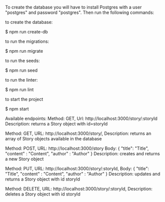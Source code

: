 To create the database you will have to install Postgres with a user "postgres" and password "postgres". Then run the following commands:

to create the database:

$ npm run create-db

to run the migrations:

$ npm run migrate

to run the seeds:

$ npm run seed

to run the linter:

$ npm run lint

to start the project

$ npm start

Available endpoints: 
Method: GET,
Url: http://localhost:3000/story/:storyId
Description: returns a Story object with id=storyId

Method: GET,
URL: http://localhost:3000/story/,
Description: returns an array of Story objects available in the database

Method: POST,
URL: http://localhost:3000/story
Body:
{
	"title": "Title",
	"content" : "Content",
	"author" : "Author"
}
Description: creates and returns a new Story object 

Method: PUT,
URL: http://localhost:3000/story/:storyId,
Body:
{
	"title": "Title",
	"content" : "Content",
	"author" : "Author"
}
Description: updates and returns a Story object with id storyId


Method: DELETE,
URL: http://localhost:3000/story/:storyId,
Description: deletes a Story object with id storyId



